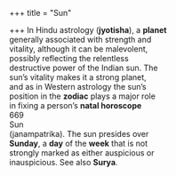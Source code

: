 +++
title = "Sun"

+++
In Hindu astrology (**jyotisha**), a **planet**  
generally associated with strength and  
vitality, although it can be malevolent,  
possibly reflecting the relentless  
destructive power of the Indian sun. The  
sun’s vitality makes it a strong planet,  
and as in Western astrology the sun’s  
position in the **zodiac** plays a major role  
in fixing a person’s **natal horoscope**  
669  
Sun  
(janampatrika). The sun presides over  
**Sunday**, a **day** of the **week** that is not  
strongly marked as either auspicious or  
inauspicious. See also **Surya**.